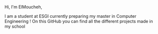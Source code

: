 Hi, I'm ElMoucheh,

I am a student at ESGI currently preparing my master in Computer Engineering !
On this GitHub you can find all the different projects made in my school


